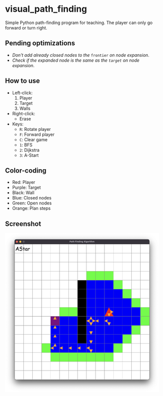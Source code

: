 # visual_path_finding
Simple Python path-finding program for teaching. The player can only go forward or turn right.

## Pending optimizations
- _Don't add already closed nodes to the_ ```frontier``` _on node expansion_.
- _Check if the expanded node is the same as the ```target``` on node expansion_.

## How to use
- Left-click: 
    1. Player
    2. Target
    3. Walls
- Right-click:
    - Erase
- Keys:
    - ```R```: Rotate player
    - ```F```: Forward player
    - ```C```: Clear game
    - ```1```: BFS
    - ```2```: Dijkstra
    - ```3```: A-Start


## Color-coding
- Red: Player
- Purple: Target
- Black: Wall
- Blue: Closed nodes
- Green: Open nodes
- Orange: Plan steps

## Screenshot
![A-Star Screenshot](images/screenshot.png)